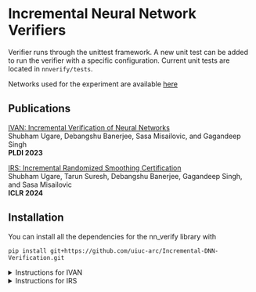 # Incremental Neural Network Verifiers

Verifier runs through the unittest framework. A new unit test can be added to run the verifier with a specific 
configuration. 
Current unit tests are located in `nnverify/tests`. 

Networks used for the experiment are available [here](https://drive.google.com/drive/folders/1cPBdu2L1ctUszRw5KV69i5EsotRlINS3?usp=sharing)

## Publications

[IVAN: Incremental Verification of Neural Networks](https://arxiv.org/abs/2304.01874)\
Shubham Ugare, Debangshu Banerjee, Sasa Misailovic, and Gagandeep Singh\
<strong> PLDI 2023 </strong>

[IRS: Incremental Randomized Smoothing Certification]()\
Shubham Ugare, Tarun Suresh, Debangshu Banerjee, Gagandeep Singh, and Sasa Misailovic\
<strong> ICLR 2024 </strong>

## Installation

You can install all the dependencies for the nn_verify library with 
```
pip install git+https://github.com/uiuc-arc/Incremental-DNN-Verification.git
```

<details><summary> Instructions for IVAN </summary>
<p>

### Step 1: Installing Gurobi

GUROBI installation instructions can be found at `https://www.gurobi.com/documentation/9.5/quickstart_linux/software_installation_guid.html`

For Linux-based systems the installation steps are:
Install Gurobi:
```
wget https://packages.gurobi.com/9.1/gurobi9.1.2_linux64.tar.gz
tar -xvf gurobi9.1.2_linux64.tar.gz
cd gurobi912/linux64/src/build
sed -ie 's/^C++FLAGS =.*$/& -fPIC/' Makefile
make
cp libgurobi_c++.a ../../lib/
cd ../../
cp lib/libgurobi91.so /usr/local/lib -> (You may need to use sudo command for this)   
python3 setup.py install
cd ../../
```

Update environment variables:
i) Run following export commands in command prompt/terminal (these environment values are only valid for the current session) 
ii) Or copy the lines in the .bashrc file (or .zshrc if using zshell), and save the file 

```
export GUROBI_HOME="$HOME/opt/gurobi950/linux64"
export GRB_LICENSE_FILE="$HOME/gurobi.lic"
export PATH="${PATH}:${GUROBI_HOME}/bin"
export LD_LIBRARY_PATH=$LD_LIBRARY_PATH:/$HOME/usr/local/lib:/usr/local/lib
```

Getting the free academic license
To run GUROBI one also needs to get a free academic license. https://www.gurobi.com/documentation/9.5/quickstart_linux/retrieving_a_free_academic.html#subsection:academiclicense

a) Register using any academic email ID on the GUROBI website. b) Generate the license on https://portal.gurobi.com/iam/licenses/request/

Choose Named-user Academic


c)Use the command in the command prompt to generate the licesne. 


(If not automatically done, place the license in one of the following locations “/opt/gurobi/gurobi.lic” or “$HOME/gurobi.lic”)

### Step 2: Installing Python dependencies in a virtual environment

First, make sure you have venv (https://docs.python.org/3/library/venv.html).
If venv is not already installed, install it with the following command (Use appropriate python version)

`sudo apt-get install python3.8-venv`

(One can also use other environments such as conda, however we have not tested the experiments on other Python environments) 

To create the virtual environment,

`python3 -m venv env`

Then to enter the virtual environment, run

`source env/bin/activate`

Install all packages including the compiler with

`pip install -r requirements.txt` 

Even if installation of any of the libraries does not work, ignore and continue with the next steps

### Step 3: Running experiments 

Caveats:
1. The speedup results obtained in the experiment can vary depending on the machine

2. Our experiments run our tool IVAN and the baseline on a fixed number of randomly chosen inputs from the dataset. We report the average speedup on each verification instance. The speedup results in the paper are for count=100. One can change the count=20 to a smaller value for faster run of all experiments. However, the average speedup result may vary depending on this value.
 
3. Speedups are also dependent on the timeout used for verification. To accurate reproduce the results from the paper, we advise not changing those timeout values otherwise the observed speedups can be less or more than the ones reported in the paper.

Instructions for running experiments:
A single experiment runs IVAN and the baseline for verifying a set of properties on a fixed network and fixed type of modification.  

One can run a single experiment from the test using the following command. This will take about 1 to 2 hours. 

`python3 -m unittest -v nnverify.tests.test_pldi.TestIVAN.test1`

Running the experiment will result in following console output

The following part of the console output present the verifier name, network name, number of inputs in the experiment and the timeout for the verification.
```
test1 (nnverify.tests.test_pldi.TestIVAN) ... Running IVAN on the original network
Running on the network:  nnverify/nets/mnist-net_256x2.onnx
Number of verification instances:  100
Timeout of verification:  100
```

There are 4 possible outcomes of verification that are also printed on the console

    `VERIFIED` - The robustness property is verified
    `ADV_EXAMPLE` - The verifier found a adversarial example for the property
    `MISS_CLASSIFIED` - DNN missclassified the input. This is a trivial counter-example for the property
    `UNKNOWN` - The verifier timed out
    

All experiments in the paper consider multiple combinations of networks and network perturbations for evaluating IVAN’s effectiveness in verification compared to the baseline. The goal of experiments is to compute IVAN’s speedup over the baselines. 
 
All experiment unit tests are located in nnverify/test_pldi.py. All tests can be run using the following command. 

`python3 -m unittest -v nnverify.tests.test_pldi.TestIVAN`

The total running time for these tests is about 20 hours. Table 2, Figures 5, and 6 are the results of these experiments. 


How to see the speedup results
The results are printed at stdout. But it is easier to check them in the file results/proof_transfer.csv at the end of the execution. In The csv file each experiment result is summarized in 3 lines, including speedup and extra properties verified. 



This includes information about 
a) time of the experiment b) network name c) network update type d) Number of verification instances e) time taken by IVAN and baseline f) proof tree size by IVAN and the baseline g) extra properties verified by IVAN compared to the baseline  


Results with following details are also pickled in results/pickle/ directory. This includes for i) time taken ii) verification output iii) proof tree size

The ablation study experiments (Table 2) from the paper are also included in the same file. One can run those experiments in the following cases:


Reuse →  `python3 -m unittest -v nnverify.tests.test_pldi.TestReuse`

Reorder → `python3 -m unittest -v nnverify.tests.test_pldi.TestReorder`
  

Similar to the previous case, the runtime is roughly 20 hours and can be made smaller by decreasing the count of verification instances.


Hyperparameter sensitivity experiments (Figure 8) can be performed using  	

`python3 -m unittest -v nnverify.tests.test_pldi.TestSensitivity`


## Adding New Experiments


Similar to existing experiments one can easily add new experiments using a unit test. One can add this test in existing test file nnverify/test_pldi.py or can create a new test file. 

More information about the adding unittests in python is available here https://docs.python.org/3/library/unittest.html. 

A test function looks like following

```
    def test_new(self):
        args = pt.TransferArgs(
            net=’mnist_0.1.onnx’, 
            domain=Domain.LP, 
            split=Split.RELU_ESIP_SCORE,
            approx=ap.Quantize(ap.QuantizationType.INT8)
            dataset=Dataset.MNIST,    
            eps=0.02,
            count=100, 
            pt_method=IVAN(0.003, 0.003),
            timeout=100)
        pt.proof_transfer(args)
```

Here, 

`net`: location of the onnx or torch network. The networks should be placed in nnverify/nets directory. 

`domain`: The abstract domain used by the verifier. The paper experiments are with LP and DeepZ domains. We have recently added more domains. 

`split`: The branching heuristic used

`approx`: The modification performed on the network. 

`dataset`: Includes MNIST, CIFAR10, and ACAS-XU

`eps`: Robustness radius

`count`: Number of verification properties

`timeout`: timeout for each verification instance

`pt_method`: This is to choose the exact incremental verification technique used in the paper. `IVAN(alpha, beta)` combines all the main techniques. `REORDERING(alpha, beta)` uses just the reordering technique, whereas `REUSE` uses just the reuse technique. The latter 2 were used for the ablation study. alpha and beta are hyperparameters that can be tuned for better results. 



</p>
</details>
<details><summary> Instructions for IRS </summary>
 <p>

### Incremental Randomized Smoothing Certification
  This repository contains the code for the paper [Incremental Randomized Smoothing Certification](). The models used for the experiments can be found [here](). 
  
  Incremental Randomized Smoothing (IRS) is the first approach for efficient incremental robustness certification for randomized smoothing(RS).  Given an original network $f$ and its smoothed version $g$, and a modified network $f^p$ with its smoothed version $g^p$, IRS incrementally certifies the robustness of $g^p$ by reusing the information from the execution of RS certification on $g$. The figure below presents the high-level workflow of IRS.
  
  <img width="1014" alt="workflow" src="https://github.com/shubhamugare/nn_verify/assets/68882529/10ac3af7-93db-4701-9dc5-ddb252bc4d4c">

  
  IRS takes the original classifier $f$ and input $x$. It is built on top of the standard RS framework. IRS reuses the $\underline{pA}$ and $\underline{pB}$ estimates computed for $f$ on $x$ by RS. IRS estimate $ζx$, the upper bound on the probability that outputs of $f$ and $f^p$ are distinct, from $f$ and $f^p$. For the smoothed classifier $g^p$ obtained from the updated classifier $f^p$ it computes the certified radius by combining $\underline{pA}$ and $\underline{pB}$ with $ζx$.
  
  We extensively evaluate the performance of IRS on state-of-the-art models on CIFAR10 (ResNet-20,ResNet-110) and ImageNet (ResNet-50) datasets, considering several common approximations such as pruning and quantization. Our results demonstrate speedups of up to 3x over the standard non-incremental RS baseline, highlighting the effectiveness of IRS in improving certification efficiency.
  
### Installation and Setup in a Virtual Environment
  #### Step 1: Virtual Environment Setup
  ##### Conda 
  First, make sure you have conda. Refer to the following link for an installation guide. https://conda.io/projects/conda/en/latest/user-guide/install/index.html
  To create the virtual environment,
  
  `conda create --name env`
  
  Then to enter the virtual environment, run
  
  `conda activate env`
  
  ##### venv
  
  In addition to Conda, venv (https://docs.python.org/3/library/venv.html) can be used to run IRS in a virtual environment. 
  If venv is not already installed, install it with the following command (Use appropriate python version)

  `sudo apt-get install python3.8-venv` 

  To create the virtual environment,

  `python3 -m venv env`

  Then to enter the virtual environment, run

  `source env/bin/activate`

  
  #### Step 2: Dependencies Installation
  Following the creation of the conda environment or venv, install all packages with
  
  `pip install -r requirements.txt`
  
  Finally run, 
  
  `pip install --upgrade torch torchvision`
  
  #### Step 3: Downloading Trained Models
  Download the networks used for the experiment [here](https://drive.google.com/file/d/1h_TpbXm5haY5f-l4--IKylmdz6tvPoR4).
  
  Then, move the networks to `nnverify/nets`.
  
  Finally, create an environment variable for ImageNet path with the following command.
  
  `export IMAGENET_DIR= $PATH_TO_IMAGENET`
  
### Running experiments
  #### Caveats
   1. The speedup results obtained in the experiment can vary depending on the machine.
  
   2. Our experiments run the Incremental Randomized Smoothing (IRS) algorithm and baseline randomized smoothing approach on a range of sample sizes. We compute and report the average speedup in certification time for a particular average certified radius (ACR). The speedup results in the paper are for sample values from {1%, … 10%} of the sample size used to certify the original network, enabling a fast recertification while maintaining a sufficiently high ACR. Users can change the range of the sample values provided they have a different sample budget. However, IRS is more advantageous when the chosen sample range is small, enabling a more efficient recertification. 
  
  3. The speedup results reported in the paper are for $count=500$ images. One can change to a smaller value for faster run of all experiments. However, the average speedup result may vary depending on this value.
  
 4. For the main experiments in the paper, we used $N = 10^4$ samples for the certification of the original network. However, this parameter can be modified depending on the user’s sample budget. As shown in the paper, increasing the value of $N$ (ie. to $10^5$ or $10^6$) results in greater speedup for IRS over baseline recertification from scratch. 
  
  5. Int8 quantization is run on CPU as current dynamic quantization in PyTorch only supports CPU. Consequently, experiments with int8 quantization take longer time to run than other approximations, which run in GPU.
  
  #### Instructions for Running Main Experiments
  All experiments are found in `nnverify/tests/test_incremental_smoothing.py`
  
  A single experiment runs the certification of the original network using randomized smoothing, the certification of the modified network  using incremental randomized smoothing, and the certification of the modified network using randomized smoothing from scratch for a particular approximation and $\sigma$.

 One can run a single experiment from the test using the following command. 
 
 `python -m unittest -v nnverify.tests.test_incremental_smoothing.irs_plot.test_cifar10_resnet110_int8_sigma1`
  
  All experiments in the paper consider multiple combinations of networks and network perturbations for evaluating IRS’ effectiveness in verification compared to the baseline. The goal of the experiments is to compute IRS’ speedup over the baselines.

 Tests across all approximations for a particular network can be run using the following command. 
  
  `python -m unittest -v nnverify.tests.test_incremental_smoothing.irs_plot.test_cifar10_resnet110_sigma1`

 For more consistent results, certification can be run for multiple trials with error bars using the following command.
  
  `python -m unittest -v nnverify.tests.test_incremental_smoothing.irs_plot.test_cifar10_resnet110_int8_sigma1_eb`
 
 In the paper, Figures 3 through 12 and Tables 1, 3, 5, 8, and 9 are the results of these experiments. 
  
 #### How to See the Speedup Results
  The average speedup range is printed at stdout. Detailed results can be viewed in the `results/` directory created when running an experiment. The `results/` folder contains the following for each combination of network, approximation, and $\sigma$:
  1. A txt file of the average speedup in certification time of certifying a particular ACR between IRS and baseline. 
  
  2. Plots of average certified radius vs average certification time, certification accuracy vs average certification time, average certified radius vs sample size, and certification accuracy vs sample size for IRS and baseline. 
  
  3. Plots of the distribution of $\underline{pA}$ values for the perturbed network certified with baseline randomized smoothing.
  
  4. A summary.txt file with the ACR, average $ζx$ values, average certification times, and proportion of $\underline{pA}$ of the original network greater than the threshold parameter $\gamma$.
 
  5. Subfolders of numpy arrays of certification time, average certified radius, and $ζx$ values for each sample size

  6. Pickle files of the result for each sample size
 
  7. A log file with all the console output
 
 #### Other Experiments
  Sensitivity experiments (Table 4) for changing the sample size $N$ can be run using
  
   `python -m unittest -v nnverify.tests.test_incremental_smoothing.irs_plot.n_ablation_cifar10_resnet110`

  Sensitivity experiments for the threshold parameter $\gamma$ (Table 5) can be performed using
  
   `python -m unittest -v nnverify.tests.test_incremental_smoothing.hyperparam.grid_cifar10_resnet110_int8_sigma05`
  
  Tables for standard accuracy of original and modified networks (Table 6) can be generated with 
  
  `python -m unittest -v nnverify.tests.test_incremental_smoothing.accuracy.standard_acc_cifar10_resnet110`
  
  Tables for smoothed accuracy of original and modified networks (Table 7) can be generated with
  
  `python -m unittest -v nnverify.tests.test_incremental_smoothing.accuracy.smoothed_acc_cifar10_resnet110`
  
### Analyzing Stored Results
  `nnverify/smoothing/code/irs_analyze.py` enables the user to run analysis on stored results from the IRS experiments. For instance, the following command can be useed to plot the visualizatiions and generate tables for a particular network, approximation, and $\sigma$.
  
  `python3 nnverify/smoothing/code/irs_analyze.py --dataset CIFAR10 --net resnet110 --approximation int8 --sigma 1.00`
  
  | Parameter Name        | Type           | Description  |
  | ------------- |:-------------:| -----:|
  | `dataset`      | str, choices = 'ImageNet', 'CIFAR10' | The dataset the network was trained on |
  | `net`     | str, choices = 'resnet20', 'resnet50', 'resnet110'      | The torch network. The networks should be placed in nnverify/nets directory. |
  | `approximation`     | str, choices = 'all, 'int8', 'fp16', 'bf16', 'prune5', 'prune10', 'prune20'      | The modification performed on the network |
  | `sigma`     | float      | The noise hyperparmeter used to train and certify the network |
  | `batch`     | int, default = 100      |   Batch Size |
  | `N`     | int, default = 10000      | Number of Samples Used to Certify the Original Network |
  | `N2`     | int, default = 1000      | Number of samples used to certify the modified network using baseline randomized smoothing |
  | `Nchi`     | int, default = 1000      | Number of samples used to certify the modified network with incremental randomized smoothing |
  | `count`     | int, default = 500      | Number of Images to Run Certification On |
  | `alpha1`     | float, default = 0.001      | Randomized Smoothing Failure Probability |
  | `alpha_chi`     | float, default = 0.001      | Chi Estimation Failure Probability |
  | `plot`     | bool, default = True      | Whether or not to plot the stored data |
  | `std_acc`     | bool, default = True      | Whether or not to compute the standard accuracy of the network |
  | `smoothed_acc`     | bool, default = True      | Whether or not to compute the smoothed accuracy of the network |
  | `chi`     | bool, default = True      | Whether or not to compute the mean chi values |
  
### Adding New Experiments
  Similar to existing experiments one can easily add new experiments using a unit test. One can add this test in existing test file `nnverify/tests/test_incremental_smoothing.py` or can create a new test file in `nnverify/tests/`.
  
 More information about the adding unittests in python is available here 
  
  https://docs.python.org/3/library/unittest.html.
 
 A test function looks like following
  
 ```python
  def test_new_testcase(self):
   self.certify_for_each_sample_size_eb(net = config.CIFAR_RESNET_110, dataset = Dataset.CIFAR10, 
   approximation = ap.Quantize(ap.QuantizationType.INT8), N = 10000, sigma = 1.00, reapeats = 3)
  ```
  
  ##### .certify_for_each_sample_size_eb()
  | Parameter Name        | Type           | Description  |
  | ------------- |:-------------:| -----:|
  | `dataset`      | str, choices = 'ImageNet', 'CIFAR10' | The dataset the network was trained on |
  | `net`     | str, choices = 'resnet20', 'resnet50', 'resnet110'      | The torch network. The networks should be placed in `nnverify/nets` directory. |
  | `approximation`     | str, Default = None. choices = None, 'int8', 'fp16', 'bf16', 'prune5', 'prune10', 'prune20'      | The modification performed on the network. Default runs all approximations. |
  | `sigma`     | float, default = 1.00      | The noise hyperparmeter used to train and certify the network |
  | `N`     | int, default = 10000      | Number of Samples Used to Certify the Original Network |
  | `reapeat`     | int, default = 3      | Number of Trials to Run Certification |
    
</p>
</details>

